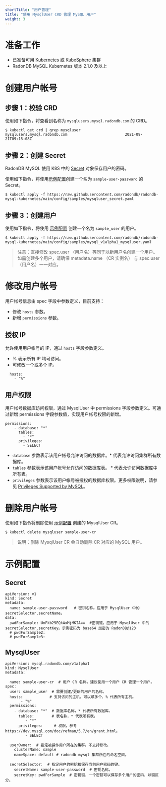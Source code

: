 ```yaml
---
shortTitle: "用户管理"
title: "使用 MysqlUser CRD 管理 MySQL 用户"
weight: 3
---
```


# 准备工作

- 已准备可用 [Kubernetes](../../install/kubernetes) 或 [KubeSphere](../../install/kubesphere) 集群
- RadonDB MySQL Kubernetes 版本 2.1.0 及以上

# 创建用户帐号

## 步骤 1：校验 CRD

使用如下指令，将查看到名称为 `mysqlusers.mysql.radondb.com` 的 CRD。

```shell
$ kubectl get crd | grep mysqluser
mysqlusers.mysql.radondb.com                          2021-09-21T09:15:08Z
```

## 步骤 2：创建 Secret

RadonDB MySQL 使用 K8S 中的 [Secret](https://kubernetes.io/docs/concepts/configuration/secret/) 对象保存用户的密码。

使用如下指令，将使用[示例配置](#示例配置)创建一个名为 `sample-user-password` 的 Secret。

```shell
$ kubectl apply -f https://raw.githubusercontent.com/radondb/radondb-mysql-kubernetes/main/config/samples/mysqluser_secret.yaml
```

## 步骤 3：创建用户

使用如下指令，将使用 [示例配置](#示例配置) 创建一个名为 `sample_user` 的用户。

```shell
$ kubectl apply -f https://raw.githubusercontent.com/radondb/radondb-mysql-kubernetes/main/config/samples/mysql_v1alpha1_mysqluser.yaml 
```

> 注意：直接修改 spec.user （用户名）等同于以新用户名创建一个用户。如需创建多个用户，请确保 metadata.name （CR 实例名） 与 spec.user（用户名）一一对应。

# 修改用户帐号

用户帐号信息由 spec 字段中参数定义，目前支持：

* 修改 `hosts` 参数。
* 新增 `permissions` 参数。

## 授权 IP

允许使用用户帐号的 IP，通过 `hosts` 字段参数定义。

* % 表示所有 IP 均可访问。
* 可修改一个或多个 IP。

```shell
  hosts: 
    - "%"
```

## 用户权限

用户帐号数据库访问权限，通过 MysqlUser 中 permissions 字段参数定义。可通过新增 permissions 字段参数值，实现用户帐号权限的新增。

```plain
permissions:
    - database: "*"
      tables:
        - "*"
      privileges:
        - SELECT
```

* `database`  参数表示该用户帐号允许访问的数据库。* 代表允许访问集群所有数据库。
* `tables`  参数表示该用户帐号允许访问的数据库表。 * 代表允许访问数据库中所有表。
* `privileges`  参数表示该用户帐号被授权的数据库权限。更多权限说明，请参见 [Privileges Supported by MySQL](https://dev.mysql.com/doc/refman/5.7/en/grant.html)。

# 删除用户帐号

使用如下指令将删除使用 [示例配置](#示例配置) 创建的 MysqlUser CR。

```shell
$ kubectl delete mysqluser sample-user-cr
```

>说明：删除 MysqlUser CR 会自动删除 CR 对应的 MySQL 用户。

# 示例配置

## Secret

```shell
apiVersion: v1
kind: Secret
metadata:
  name: sample-user-password   # 密钥名称。应用于 MysqlUser 中的 secretSelector.secretName。  
data:
  pwdForSample: UmFkb25EQkAxMjMKIA==  #密钥键，应用于 MysqlUser 中的 secretSelector.secretKey。示例密码为 base64 加密的 RadonDB@123
  # pwdForSample2:
  # pwdForSample3:
```

## MysqlUser

```plain
apiVersion: mysql.radondb.com/v1alpha1
kind: MysqlUser
metadata:
 
  name: sample-user-cr  # 用户 CR 名称，建议使用一个用户 CR 管理一个用户。
spec:
  user: sample_user  # 需要创建/更新的用户的名称。
  hosts:            # 支持访问的主机，可以填多个，% 代表所有主机。 
       - "%"
  permissions:
    - database: "*"  # 数据库名称，* 代表所有数据库。 
      tables:        # 表名称，* 代表所有表。
         - "*"
      privileges:     # 权限，参考 https://dev.mysql.com/doc/refman/5.7/en/grant.html。
         - SELECT
  
  userOwner:  # 指定被操作用户所在的集群。不支持修改。  
    clusterName: sample
    nameSpace: default # radondb mysql 集群所在的命名空间。
  
  secretSelector:  # 指定用户的密钥和保存当前用户密码的键。
    secretName: sample-user-password  # 密钥名称。   
    secretKey: pwdForSample  # 密钥键，一个密钥可以保存多个用户的密码，以键区分。
```


